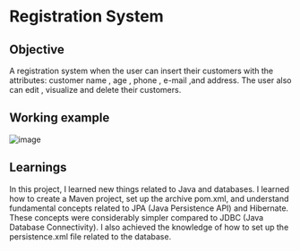 # Registration System

## Objective

 A registration system when the user can insert their customers with the attributes: customer name , age , phone , e-mail ,and address.
 The user also can edit , visualize and delete their customers.

## Working example
![image](https://github.com/GuilhermeBauer16/RegistrationSystem/assets/123701893/20a75175-286b-45c0-aa9a-c10aba27687d)

## Learnings

In this project, I learned new things related to Java and databases. 
I learned how to create a Maven project, set up the archive pom.xml, 
and understand fundamental concepts related to JPA (Java Persistence API)
and Hibernate. These concepts were considerably simpler compared to JDBC 
(Java Database Connectivity). I also achieved the knowledge of how to set up 
the persistence.xml file related to the database.
